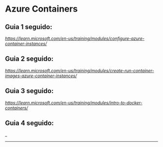# Azure Containers
## Guia 1 seguido:
_https://learn.microsoft.com/en-us/training/modules/configure-azure-container-instances/_

## Guia 2 seguido:
_https://learn.microsoft.com/en-us/training/modules/create-run-container-images-azure-container-instances/_

## Guia 3 seguido:
_https://learn.microsoft.com/en-us/training/modules/intro-to-docker-containers/_

## Guia 4 seguido:
_

___
